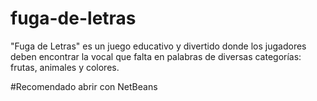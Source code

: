 # fuga-de-letras
"Fuga de Letras" es un juego educativo y divertido donde los jugadores deben encontrar la vocal que falta en palabras de diversas categorías: frutas, animales y colores. 

#Recomendado abrir con NetBeans
